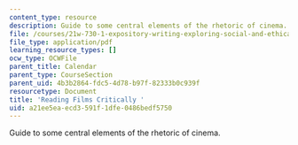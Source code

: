 ```yaml
---
content_type: resource
description: Guide to some central elements of the rhetoric of cinema.
file: /courses/21w-730-1-expository-writing-exploring-social-and-ethical-issues-through-film-and-print-fall-2002/a21ee5eaecd3591f1dfe0486bedf5750_film.pdf
file_type: application/pdf
learning_resource_types: []
ocw_type: OCWFile
parent_title: Calendar
parent_type: CourseSection
parent_uid: 4b3b2864-fdc5-4d78-b97f-82333b0c939f
resourcetype: Document
title: 'Reading Films Critically '
uid: a21ee5ea-ecd3-591f-1dfe-0486bedf5750
---
```

Guide to some central elements of the rhetoric of cinema.

